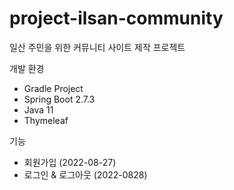 # project-ilsan-community
일산 주민을 위한 커뮤니티 사이트 제작 프로젝트

개발 환경
- Gradle Project
- Spring Boot 2.7.3
- Java 11
- Thymeleaf

기능
- 회원가입 (2022-08-27)
- 로그인 & 로그아웃 (2022-0828)
